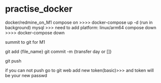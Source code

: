 # practise_docker
docker/redmine_on_M1
compose on >>>> docker-compose up -d (run in background)
mysql  >>> need to add platform: linux/arm64
compose down >>>>  docker-compose down






summit to git for M1

git add {file_name}
git commit -m {transfer day or []}

git push 





if you can not push
go to git web add new token(basic)>>> and token will be your new passwd



